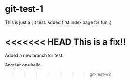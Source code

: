 # git-test-1
This is just a git test. Added first index page for fun :)

<<<<<<< HEAD
This is a fix!!
=======
Added a new branch for test.

Another one
hello
>>>>>>> git-test-v2
